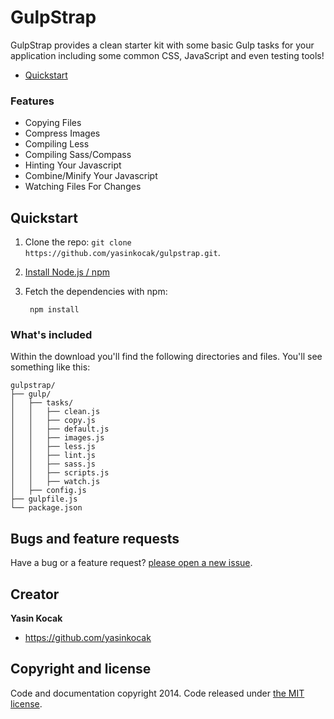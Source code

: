 # GulpStrap
GulpStrap provides a clean starter kit with some basic Gulp tasks for your application including some common CSS, JavaScript and even testing tools!

- [Quickstart](#quickstart)

### Features
* Copying Files
* Compress Images
* Compiling Less
* Compiling Sass/Compass
* Hinting Your Javascript
* Combine/Minify Your Javascript
* Watching Files For Changes

<a name="quickstart"></a>
## Quickstart

1. Clone the repo: `git clone https://github.com/yasinkocak/gulpstrap.git`.
2. [Install Node.js / npm](http://nodejs.org/download/)
3. Fetch the dependencies with npm:

        npm install

### What's included

Within the download you'll find the following directories and files. You'll see something like this:

```
gulpstrap/
├── gulp/
│   ├── tasks/
│   │   ├── clean.js
│   │   ├── copy.js
│   │   ├── default.js
│   │   ├── images.js
│   │   ├── less.js
│   │   ├── lint.js
│   │   ├── sass.js
│   │   ├── scripts.js
│   │   ├── watch.js
│   ├── config.js
├── gulpfile.js
└── package.json
```

## Bugs and feature requests

Have a bug or a feature request? [please open a new issue](https://github.com/yasinkocak/gulpstrap/issues).

## Creator

**Yasin Kocak**

- <https://github.com/yasinkocak>


## Copyright and license

Code and documentation copyright 2014. Code released under [the MIT license](LICENSE).